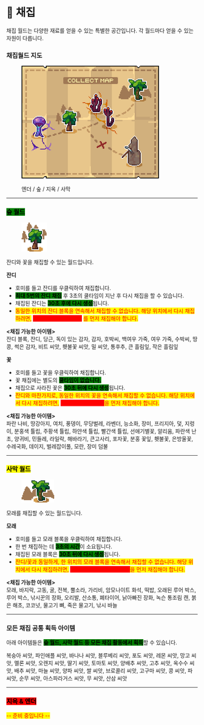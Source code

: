 # 🌿 채집

채집 월드는 다양한 재료를 얻을 수 있는 특별한 공간입니다. 각 월드마다 얻을 수 있는 자원이 다릅니다.

### **채집월드 지도**

<div align="left"><figure><img src="../../.gitbook/assets/collect_map (1).png" alt=""><figcaption><p>엔더 / 숲 / 지옥 / 사막</p></figcaption></figure></div>

***

### <mark style="background-color:green;">**숲 월드**</mark>

<div align="left"><figure><img src="../../.gitbook/assets/xx.png" alt=""><figcaption></figcaption></figure></div>

잔디와 꽃을 채집할 수 있는 월드입니다.

**잔디**

* 호미를 들고 잔디를 우클릭하여 채집합니다.
* <mark style="background-color:green;">**최대 5번의 잔디 채집**</mark> 후 3초의 쿨타임이 지난 후 다시 채집을 할 수 있습니다.
* 채집된 잔디는 <mark style="background-color:green;">**30초 후에 다시 생성**</mark>됩니다.
* <mark style="color:red;">동일한 위치의 잔디 블록을 연속해서 채집할 수 없습니다. 해당 위치에서 다시 채집하려면,</mark> <mark style="color:red;background-color:red;">**최소 10개의 다른 잔디**</mark> <mark style="color:red;">를 먼저 채집해야 합니다.</mark>

**<채집 가능한 아이템>**\
잔디 블록, 잔디, 당근, 독이 있는 감자, 감자, 호박씨, 백여우 가죽, 여우 가죽, 수박씨, 땅콩, 썩은 감자, 비트 씨앗, 횃불꽃 씨앗, 밀 씨앗, 통후추, 큰 흘림잎, 작은 흘림잎

**꽃**

* 호미를 들고 꽃을 우클릭하여 채집합니다.
* 꽃 채집에는 별도의 <mark style="background-color:green;">**쿨타임이 없습니다.**</mark>
* 채집으로 사라진 꽃은 <mark style="background-color:green;">**30초 뒤에 다시 생성**</mark>됩니다.
* <mark style="color:red;">잔디와 마찬가지로, 동일한 위치의 꽃을 연속해서 채집할 수 없습니다. 해당 위치에서 다시 채집하려면,</mark> <mark style="color:red;background-color:red;">**최소 10개의 다른 꽃**</mark><mark style="color:red;">을 먼저 채집해야 합니다.</mark>

**<채집 가능한 아이템>**\
파란 나비, 땅강아지, 여치, 풍뎅이, 무당벌레, 라벤더, 능소화, 장미, 프리지아, 덫, 지렁이, 분홍색 튤립, 주황색 튤립, 하얀색 튤립, 빨간색 튤립, 선애기별꽃, 알리움, 파란색 난초, 양귀비, 민들레, 라일락, 해바라기, 큰고사리, 포자꽃, 분홍 꽃잎, 횃불꽃, 은방울꽃, 수레국화, 데이지, 벌레잡이풀, 모란, 장미 덤불

***

### <mark style="background-color:yellow;">**사막 월드**</mark>

<div align="left"><figure><img src="../../.gitbook/assets/xxxx.png" alt=""><figcaption></figcaption></figure></div>

모래를 채집할 수 있는 월드입니다.

**모래**

* 호미를 들고 모래 블록을 우클릭하여 채집합니다.
* 한 번 채집하는 데 <mark style="background-color:green;">**3초의 시간**</mark>이 소요됩니다.
* 채집된 모래 블록은 <mark style="background-color:green;">**30초 뒤에 다시 생성**</mark>됩니다.
* <mark style="color:red;">잔디/꽃과 동일하게, 한 위치의 모래 블록을 연속해서 채집할 수 없습니다. 해당 위치에서 다시 채집하려면,</mark> <mark style="color:red;background-color:red;">**최소 10개의 다른 모래 블록**</mark><mark style="color:red;">을 먼저 채집해야 합니다.</mark>

**<채집 가능한 아이템>**\
모래, 바지락, 고동, 굴, 전복, 뿔소라, 가리비, 암모나이트 화석, 떡밥, 오래된 루어 박스, 루어 박스, 낚시꾼의 장화, 오리발, 산소통, 폐타이어, 낡아빠진 장화, 녹슨 통조림 캔, 붉은 해초, 코코넛, 물고기 뼈, 죽은 물고기, 낚시 바늘

***

### **모든 채집 공통 획득 아이템**

아래 아이템들은 <mark style="background-color:green;">**숲 월드, 사막 월드 등 모든 채집 활동에서 획득**</mark>할 수 있습니다.

복숭아 씨앗, 파인애플 씨앗, 바나나 씨앗, 블루베리 씨앗, 포도 씨앗, 레몬 씨앗, 망고 씨앗, 멜론 씨앗, 오렌지 씨앗, 딸기 씨앗, 토마토 씨앗, 양배추 씨앗, 고추 씨앗, 옥수수 씨앗, 배추 씨앗, 마늘 씨앗, 양파 씨앗, 쌀 씨앗, 브로콜리 씨앗, 고구마 씨앗, 콩 씨앗, 파 씨앗, 순무 씨앗, 아스파라거스 씨앗, 무 씨앗, 산삼 씨앗

***

### <mark style="background-color:red;">**지옥 & 엔더**</mark>

<mark style="color:red;">-- 준비 중입니다 --</mark>
